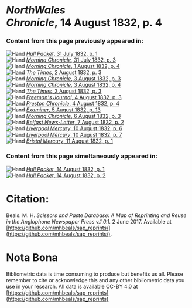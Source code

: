 # *NorthWales Chronicle*, 14 August 1832, p. 4  
  
### Content from this page previously appeared in:  
![Hand](http://scissorsandpaste.net/wp-content/uploads/2017/06/smallhandpointer.png) [*Hull Packet*, 31 July 1832, p. 1](https://mhbeals.github.io/sap_html/Hull-Packet/Hull-Packet-31-July-1832-p-1)  
![Hand](http://scissorsandpaste.net/wp-content/uploads/2017/06/smallhandpointer.png) [*Morning Chronicle*, 31 July 1832, p. 3](https://mhbeals.github.io/sap_html/Morning-Chronicle/Morning-Chronicle-31-July-1832-p-3)  
![Hand](http://scissorsandpaste.net/wp-content/uploads/2017/06/smallhandpointer.png) [*Morning Chronicle*, 1 August 1832, p. 4](https://mhbeals.github.io/sap_html/Morning-Chronicle/Morning-Chronicle-1-August-1832-p-4)  
![Hand](http://scissorsandpaste.net/wp-content/uploads/2017/06/smallhandpointer.png) [*The Times*, 2 August 1832, p. 3](https://mhbeals.github.io/sap_html/The-Times/The-Times-2-August-1832-p-3)  
![Hand](http://scissorsandpaste.net/wp-content/uploads/2017/06/smallhandpointer.png) [*Morning Chronicle*, 3 August 1832, p. 3](https://mhbeals.github.io/sap_html/Morning-Chronicle/Morning-Chronicle-3-August-1832-p-3)  
![Hand](http://scissorsandpaste.net/wp-content/uploads/2017/06/smallhandpointer.png) [*Morning Chronicle*, 3 August 1832, p. 4](https://mhbeals.github.io/sap_html/Morning-Chronicle/Morning-Chronicle-3-August-1832-p-4)  
![Hand](http://scissorsandpaste.net/wp-content/uploads/2017/06/smallhandpointer.png) [*The Times*, 3 August 1832, p. 3](https://mhbeals.github.io/sap_html/The-Times/The-Times-3-August-1832-p-3)  
![Hand](http://scissorsandpaste.net/wp-content/uploads/2017/06/smallhandpointer.png) [*Freeman's Journal*, 4 August 1832, p. 3](https://mhbeals.github.io/sap_html/Freeman's-Journal/Freeman's-Journal-4-August-1832-p-3)  
![Hand](http://scissorsandpaste.net/wp-content/uploads/2017/06/smallhandpointer.png) [*Preston Chronicle*, 4 August 1832, p. 4](https://mhbeals.github.io/sap_html/Preston-Chronicle/Preston-Chronicle-4-August-1832-p-4)  
![Hand](http://scissorsandpaste.net/wp-content/uploads/2017/06/smallhandpointer.png) [*Examiner*, 5 August 1832, p. 13](https://mhbeals.github.io/sap_html/Examiner/Examiner-5-August-1832-p-13)  
![Hand](http://scissorsandpaste.net/wp-content/uploads/2017/06/smallhandpointer.png) [*Morning Chronicle*, 6 August 1832, p. 3](https://mhbeals.github.io/sap_html/Morning-Chronicle/Morning-Chronicle-6-August-1832-p-3)  
![Hand](http://scissorsandpaste.net/wp-content/uploads/2017/06/smallhandpointer.png) [*Belfast News-Letter*, 7 August 1832, p. 2](https://mhbeals.github.io/sap_html/Belfast-News-Letter/Belfast-News-Letter-7-August-1832-p-2)  
![Hand](http://scissorsandpaste.net/wp-content/uploads/2017/06/smallhandpointer.png) [*Liverpool Mercury*, 10 August 1832, p. 6](https://mhbeals.github.io/sap_html/Liverpool-Mercury/Liverpool-Mercury-10-August-1832-p-6)  
![Hand](http://scissorsandpaste.net/wp-content/uploads/2017/06/smallhandpointer.png) [*Liverpool Mercury*, 10 August 1832, p. 7](https://mhbeals.github.io/sap_html/Liverpool-Mercury/Liverpool-Mercury-10-August-1832-p-7)  
![Hand](http://scissorsandpaste.net/wp-content/uploads/2017/06/smallhandpointer.png) [*Bristol Mercury*, 11 August 1832, p. 1](https://mhbeals.github.io/sap_html/Bristol-Mercury/Bristol-Mercury-11-August-1832-p-1)  
  
### Content from this page simeltaneously appeared in:  
![Hand](http://scissorsandpaste.net/wp-content/uploads/2017/06/smallhandpointer.png) [*Hull Packet*, 14 August 1832, p. 1](https://mhbeals.github.io/sap_html/Hull-Packet/Hull-Packet-14-August-1832-p-1)  
![Hand](http://scissorsandpaste.net/wp-content/uploads/2017/06/smallhandpointer.png) [*Hull Packet*, 14 August 1832, p. 2](https://mhbeals.github.io/sap_html/Hull-Packet/Hull-Packet-14-August-1832-p-2)  


# Citation: 

Beals. M. H. *Scissors and Paste Database: A Map of Reprinting and Reuse in the Anglophone Newspaper Press v.1.0.1.* 2 June 2017. Available at [https://github.com/mhbeals/sap_reprints/](https://github.com/mhbeals/sap_reprints/). 

# Nota Bona

Bibliometric data is time consuming to produce but benefits us all. Please remember to cite or acknowledge this and any other bibliometric data you use in your research. All data is available CC-BY 4.0 at [https://github.com/mhbeals/sap_reprints](https://github.com/mhbeals/sap_reprints)